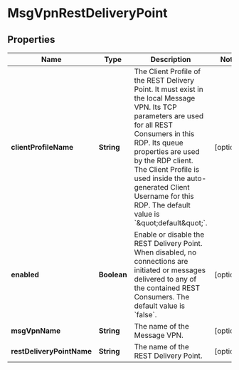 
# MsgVpnRestDeliveryPoint

## Properties
Name | Type | Description | Notes
------------ | ------------- | ------------- | -------------
**clientProfileName** | **String** | The Client Profile of the REST Delivery Point. It must exist in the local Message VPN. Its TCP parameters are used for all REST Consumers in this RDP. Its queue properties are used by the RDP client. The Client Profile is used inside the auto-generated Client Username for this RDP. The default value is &#x60;\&quot;default\&quot;&#x60;. |  [optional]
**enabled** | **Boolean** | Enable or disable the REST Delivery Point. When disabled, no connections are initiated or messages delivered to any of the contained REST Consumers. The default value is &#x60;false&#x60;. |  [optional]
**msgVpnName** | **String** | The name of the Message VPN. |  [optional]
**restDeliveryPointName** | **String** | The name of the REST Delivery Point. |  [optional]



